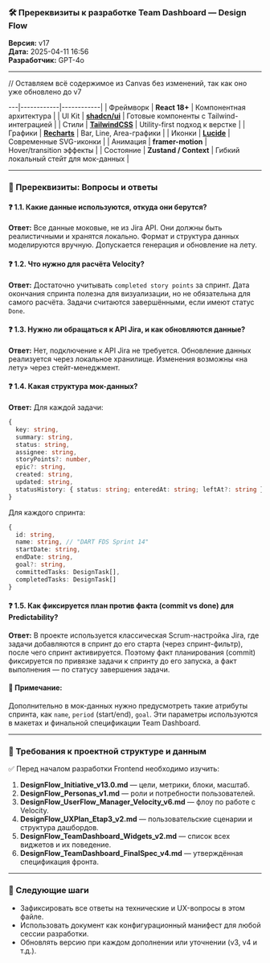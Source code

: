 
### 🛠️ Пререквизиты к разработке Team Dashboard — Design Flow

**Версия:** v17  
**Дата:** 2025-04-11 16:56  
**Разработчик:** GPT-4o

---

// Оставляем всё содержимое из Canvas без изменений, так как оно уже обновлено до v7

---|------------|------------|
| Фреймворк | **React 18+** | Компонентная архитектура |
| UI Kit | **[shadcn/ui](https://ui.shadcn.com/)** | Готовые компоненты с Tailwind-интеграцией |
| Стили | **[TailwindCSS](https://tailwindcss.com/)** | Utility-first подход к верстке |
| Графики | **[Recharts](https://recharts.org/)** | Bar, Line, Area-графики |
| Иконки | **[Lucide](https://lucide.dev/)** | Современные SVG-иконки |
| Анимация | **framer-motion** | Hover/transition эффекты |
| Состояние | **Zustand / Context** | Гибкий локальный стейт для мок-данных |

---

### 📌 Пререквизиты: Вопросы и ответы

#### ❓ 1.1. Какие данные используются, откуда они берутся?
**Ответ:** Все данные моковые, не из Jira API. Они должны быть реалистичными и хранятся локально. Формат и структура данных моделируются вручную. Допускается генерация и обновление на лету.

#### ❓ 1.2. Что нужно для расчёта Velocity?
**Ответ:** Достаточно учитывать `completed story points` за спринт. Дата окончания спринта полезна для визуализации, но не обязательна для самого расчёта. Задачи считаются завершёнными, если имеют статус `Done`.

#### ❓ 1.3. Нужно ли обращаться к API Jira, и как обновляются данные?
**Ответ:** Нет, подключение к API Jira не требуется. Обновление данных реализуется через локальное хранилище. Изменения возможны «на лету» через стейт-менеджмент.

#### ❓ 1.4. Какая структура мок-данных?
**Ответ:** Для каждой задачи:
```ts
{
  key: string,
  summary: string,
  status: string,
  assignee: string,
  storyPoints?: number,
  epic?: string,
  created: string,
  updated: string,
  statusHistory: { status: string; enteredAt: string; leftAt?: string }[]
}
```
Для каждого спринта:
```ts
{
  id: string,
  name: string, // "DART FDS Sprint 14"
  startDate: string,
  endDate: string,
  goal?: string,
  committedTasks: DesignTask[],
  completedTasks: DesignTask[]
}
```

#### ❓ 1.5. Как фиксируется план против факта (commit vs done) для Predictability?
**Ответ:** В проекте используется классическая Scrum-настройка Jira, где задачи добавляются в спринт до его старта (через спринт-фильтр), после чего спринт активируется. Поэтому факт планирования (commit) фиксируется по привязке задачи к спринту до его запуска, а факт выполнения — по статусу завершения задачи.

#### 📎 Примечание:
Дополнительно в мок-данных нужно предусмотреть такие атрибуты спринта, как `name`, `period` (start/end), `goal`. Эти параметры используются в макетах и финальной спецификации Team Dashboard.

---

### 📂 Требования к проектной структуре и данным

✅ Перед началом разработки Frontend необходимо изучить:

1. **DesignFlow_Initiative_v13.0.md** — цели, метрики, блоки, масштаб.
2. **DesignFlow_Personas_v1.md** — роли и потребности пользователей.
3. **DesignFlow_UserFlow_Manager_Velocity_v6.md** — флоу по работе с Velocity.
4. **DesignFlow_UXPlan_Etap3_v2.md** — пользовательские сценарии и структура дашбордов.
5. **DesignFlow_TeamDashboard_Widgets_v2.md** — список всех виджетов и их поведение.
6. **DesignFlow_TeamDashboard_FinalSpec_v4.md** — утверждённая спецификация фронта.

---

### 📎 Следующие шаги

- Зафиксировать все ответы на технические и UX-вопросы в этом файле.
- Использовать документ как конфигурационный манифест для любой сессии разработки.
- Обновлять версию при каждом дополнении или уточнении (v3, v4 и т.д.).
